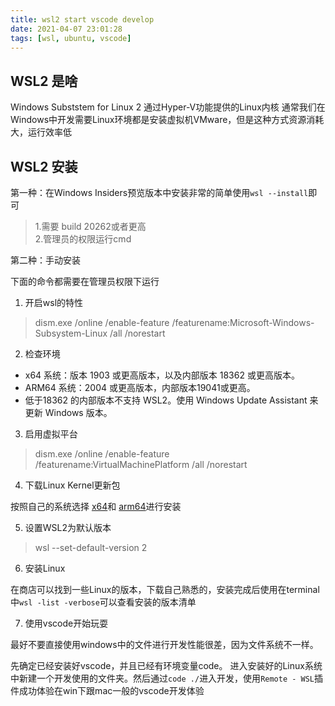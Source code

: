 ```yaml
---
title: wsl2 start vscode develop
date: 2021-04-07 23:01:28
tags: [wsl, ubuntu, vscode]
---
```


## WSL2 是啥
Windows Subststem for Linux 2 通过Hyper-V功能提供的Linux内核
通常我们在Windows中开发需要Linux环境都是安装虚拟机VMware，但是这种方式资源消耗大，运行效率低

## WSL2 安装

第一种：在Windows Insiders预览版本中安装非常的简单使用``wsl --install``即可
> 1.需要 build 20262或者更高   
  2.管理员的权限运行cmd

第二种：手动安装

下面的命令都需要在管理员权限下运行

1. 开启wsl的特性
> dism.exe /online /enable-feature /featurename:Microsoft-Windows-Subsystem-Linux /all /norestart

2. 检查环境

* x64 系统：版本 1903 或更高版本，以及内部版本 18362 或更高版本。
* ARM64 系统：2004 或更高版本，内部版本19041或更高。
* 低于18362 的内部版本不支持 WSL2。使用 Windows Update Assistant 来更新 Windows 版本。

3. 启用虚拟平台
> dism.exe /online /enable-feature /featurename:VirtualMachinePlatform /all /norestart

4. 下载Linux Kernel更新包

按照自己的系统选择
[x64](https://wslstorestorage.blob.core.windows.net/wslblob/wsl_update_x64.msi)和
[arm64](https://wslstorestorage.blob.core.windows.net/wslblob/wsl_update_arm64.msi)进行安装

5. 设置WSL2为默认版本
> wsl --set-default-version 2

6. 安装Linux

在商店可以找到一些Linux的版本，下载自己熟悉的，安装完成后使用在terminal中``wsl -list -verbose``可以查看安装的版本清单

7. 使用vscode开始玩耍

最好不要直接使用windows中的文件进行开发性能很差，因为文件系统不一样。

先确定已经安装好vscode，并且已经有环境变量code。
进入安装好的Linux系统中新建一个开发使用的文件夹。然后通过`code ./`进入开发，使用`Remote - WSL`插件成功体验在win下跟mac一般的vscode开发体验